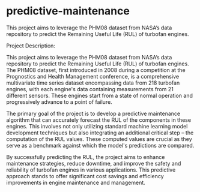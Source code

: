 # predictive-maintenance
This project aims to leverage the PHM08 dataset from NASA’s data repository to predict the Remaining Useful Life (RUL) of turbofan engines.

Project Description:

This project aims to leverage the PHM08 dataset from NASA’s data repository to predict the Remaining Useful Life (RUL) of turbofan engines. The PHM08 dataset, first introduced in 2008 during a competition at the Prognostics and Health Management conference, is a comprehensive multivariate time series dataset encompassing data from 218 turbofan engines, with each engine's data containing measurements from 21 different sensors. These engines start from a state of normal operation and progressively advance to a point of failure.

The primary goal of the project is to develop a predictive maintenance algorithm that can accurately forecast the RUL of the components in these engines. This involves not only utilizing standard machine learning model development techniques but also integrating an additional critical step – the computation of the RUL values. These computed values are crucial as they serve as a benchmark against which the model's predictions are compared.

By successfully predicting the RUL, the project aims to enhance maintenance strategies, reduce downtime, and improve the safety and reliability of turbofan engines in various applications. This predictive approach stands to offer significant cost savings and efficiency improvements in engine maintenance and management.
